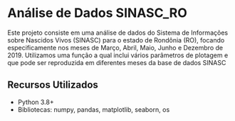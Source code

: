 # Análise de Dados SINASC_RO

Este projeto consiste em uma análise de dados do Sistema de Informações sobre Nascidos Vivos (SINASC) para o estado de Rondônia (RO), focando especificamente nos meses de Março, Abril, Maio, Junho e Dezembro de 2019.
Utilizamos uma função a qual inclui vários parâmetros de plotagem e que pode ser reproduzida em diferentes meses da base de dados SINASC

## Recursos Utilizados

- Python 3.8+
- Bibliotecas: numpy, pandas, matplotlib, seaborn, os
